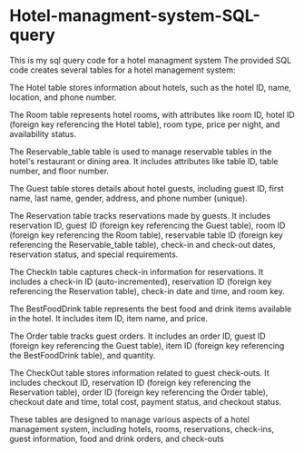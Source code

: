 # Hotel-managment-system-SQL-query
This is my sql query code for a hotel managment system
The provided SQL code creates several tables for a hotel management system:

The Hotel table stores information about hotels, such as the hotel ID, name, location, and phone number.

The Room table represents hotel rooms, with attributes like room ID, hotel ID (foreign key referencing the Hotel table), room type, price per night, and availability status.

The Reservable_table table is used to manage reservable tables in the hotel's restaurant or dining area. It includes attributes like table ID, table number, and floor number.

The Guest table stores details about hotel guests, including guest ID, first name, last name, gender, address, and phone number (unique).

The Reservation table tracks reservations made by guests. It includes reservation ID, guest ID (foreign key referencing the Guest table), room ID (foreign key referencing the Room table), reservable table ID (foreign key referencing the Reservable_table table), check-in and check-out dates, reservation status, and special requirements.

The CheckIn table captures check-in information for reservations. It includes a check-in ID (auto-incremented), reservation ID (foreign key referencing the Reservation table), check-in date and time, and room key.

The BestFoodDrink table represents the best food and drink items available in the hotel. It includes item ID, item name, and price.

The Order table tracks guest orders. It includes an order ID, guest ID (foreign key referencing the Guest table), item ID (foreign key referencing the BestFoodDrink table), and quantity.

The CheckOut table stores information related to guest check-outs. It includes checkout ID, reservation ID (foreign key referencing the Reservation table), order ID (foreign key referencing the Order table), checkout date and time, total cost, payment status, and checkout status.

These tables are designed to manage various aspects of a hotel management system, including hotels, rooms, reservations, check-ins, guest information, food and drink orders, and check-outs
